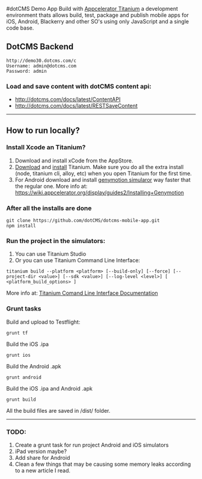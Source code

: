 #dotCMS Demo App
Build with [Appcelerator Titanium](http://google.com) a development environment thats allows build, test, package and publish mobile apps for iOS, Android, Blackerry and other SO's using only JavaScript and a single code base.

## DotCMS Backend
```
http://demo30.dotcms.com/c
Username: admin@dotcms.com
Password: admin
```
### Load and save content with dotCMS content api:
* http://dotcms.com/docs/latest/ContentAPI
* http://dotcms.com/docs/latest/RESTSaveContent

-------------

## How to run locally?
### Install Xcode an Titanium?
1. Download and install xCode from the AppStore.
2. [Download](http://www.appcelerator.com/titanium/download-titanium/) and [install](http://docs.appcelerator.com/titanium/3.0/#!/guide/Quick_Start-section-37538717_QuickStart-DownloadandInstallTitaniumStudio) Titanium. Make sure you do all the extra install (node, titanium cli, alloy, etc) when you open Titanium for the first time.
3. For Android download and install [genymotion simularor](http://www.genymotion.com/) way faster that the regular one. More info at: https://wiki.appcelerator.org/display/guides2/Installing+Genymotion

### After all the installs are done

```
git clone https://github.com/dotCMS/dotcms-mobile-app.git
npm install
```

### Run the project in the simulators:
1. You can use Titanium Studio
2. Or you can use Titanium Command Line Interface:

```
titanium build --platform <platform> [--build-only] [--force] [--project-dir <value>] [--sdk <value>] [--log-level <level>] [ <platform_build_options> ]
```

More info at: [Titanium Comand Line Interface Documentation](http://docs.appcelerator.com/titanium/3.0/#!/guide/Titanium_Command-Line_Interface_Reference-section-35619828_TitaniumCommand-LineInterfaceReference-Build)

### Grunt tasks
Build and upload to Testflight:
```
grunt tf
```

Build the iOS .ipa
```
grunt ios
```

Build the Android .apk
```
grunt android
```

Build the iOS .ipa and Android .apk
```
grunt build
```

All the build files are saved in /dist/ folder.

-------

### TODO:
1. Create a grunt task for run project Android and iOS simulators
2. iPad version maybe?
3. Add share for Android
4. Clean a few things that may be causing some memory leaks according to a new article I read.
